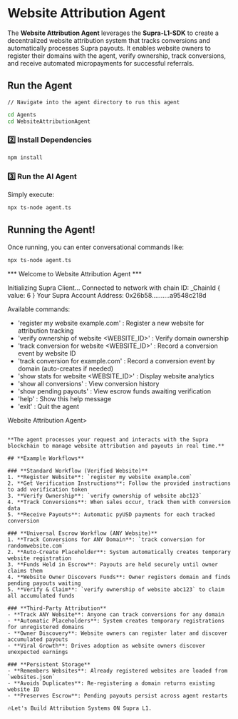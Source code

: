 # Website Attribution Agent

The **Website Attribution Agent** leverages the **Supra-L1-SDK** to create a decentralized website attribution system that tracks conversions and automatically processes Supra payouts. It enables website owners to register their domains with the agent, verify ownership, track conversions, and receive automated micropayments for successful referrals.

## **Run the Agent**

``// Navigate into the agent directory to run this agent``

```bash
cd Agents
cd WebsiteAttributionAgent
```

### **2️⃣ Install Dependencies**

```bash
npm install
```

### **3️⃣ Run the AI Agent**
Simply execute:

```bash
npx ts-node agent.ts
```

## **Running the Agent!**
Once running, you can enter conversational commands like:

```bash
npx ts-node agent.ts
```

*** Welcome to Website Attribution Agent ***

Initializing Supra Client...
Connected to network with chain ID: _ChainId { value: 6 }
Your Supra Account Address: 
0x26b58..........a9548c218d

Available commands:
 - 'register my website example.com'           : Register a new website for attribution tracking
 - 'verify ownership of website <WEBSITE_ID>'  : Verify domain ownership
 - 'track conversion for website <WEBSITE_ID>' : Record a conversion event by website ID
 - 'track conversion for example.com'          : Record a conversion event by domain (auto-creates if needed)
 - 'show stats for website <WEBSITE_ID>'       : Display website analytics
 - 'show all conversions'                      : View conversion history
 - 'show pending payouts'                      : View escrow funds awaiting verification
 - 'help'                                      : Show this help message
 - 'exit'                                      : Quit the agent

Website Attribution Agent> 
```

**The agent processes your request and interacts with the Supra blockchain to manage website attribution and payouts in real time.**

## **Example Workflows**

### **Standard Workflow (Verified Website)**
1. **Register Website**: `register my website example.com`
2. **Get Verification Instructions**: Follow the provided instructions to add verification token
3. **Verify Ownership**: `verify ownership of website abc123`
4. **Track Conversions**: When sales occur, track them with conversion data
5. **Receive Payouts**: Automatic pyUSD payments for each tracked conversion

### **Universal Escrow Workflow (ANY Website)**
1. **Track Conversions for ANY Domain**: `track conversion for randomwebsite.com`
2. **Auto-Create Placeholder**: System automatically creates temporary website registration
3. **Funds Held in Escrow**: Payouts are held securely until owner claims them
4. **Website Owner Discovers Funds**: Owner registers domain and finds pending payouts waiting
5. **Verify & Claim**: `verify ownership of website abc123` to claim all accumulated funds

### **Third-Party Attribution**
- **Track ANY Website**: Anyone can track conversions for any domain
- **Automatic Placeholders**: System creates temporary registrations for unregistered domains
- **Owner Discovery**: Website owners can register later and discover accumulated payouts
- **Viral Growth**: Drives adoption as website owners discover unexpected earnings

### **Persistent Storage**
- **Remembers Websites**: Already registered websites are loaded from `websites.json`
- **Avoids Duplicates**: Re-registering a domain returns existing website ID
- **Preserves Escrow**: Pending payouts persist across agent restarts

🔥Let's Build Attribution Systems ON Supra L1. 